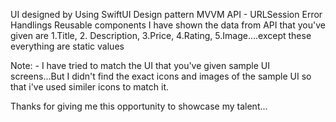 UI designed by Using SwiftUI
Design pattern MVVM
API - URLSession
Error Handlings
Reusable components
I have shown the data from API that you've given are 1.Title, 2. Description, 3.Price, 4.Rating, 5.Image....except these everything are static values

Note: - I have tried to match the UI that you've given sample UI screens...But I didn't find the exact icons and images of the sample UI so that i've used similer icons to match it.

Thanks for giving me this opportunity to showcase my talent...
